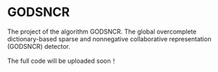 # GODSNCR
The project of the algorithm GODSNCR. The global overcomplete dictionary-based sparse and nonnegative collaborative representation (GODSNCR) detector.

The full code will be uploaded soon！
